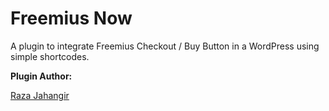 # Freemius Now
A plugin to integrate Freemius Checkout / Buy Button in a WordPress using simple shortcodes.

**Plugin Author:**

[Raza Jahangir](https://twitter.com/developerRaza)
